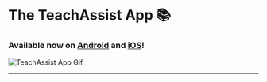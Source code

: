 # The TeachAssist App 📚

### Available now on [Android](https://play.google.com/store/apps/details?id=io.github.teachassistapp) and [iOS](https://apps.apple.com/ca/app/teachassist/id1614344413)! 

![TeachAssist App Gif](https://media0.giphy.com/media/8QNcU9Drrvzc3uMO9q/giphy.gif)
___




